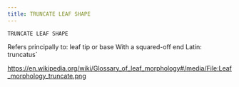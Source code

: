 ```yaml
---
title: TRUNCATE LEAF SHAPE
---
```

`TRUNCATE LEAF SHAPE`

Refers principally to: leaf tip or base
With a squared-off end
Latin: truncatus`

https://en.wikipedia.org/wiki/Glossary_of_leaf_morphology#/media/File:Leaf_morphology_truncate.png